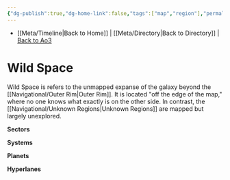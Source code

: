 ```yaml
---
{"dg-publish":true,"dg-home-link":false,"tags":["map","region"],"permalink":"/navigational/wild-space/","dgHomeLink":false,"dgPassFrontmatter":true}
---
```


- [[Meta/Timeline\|Back to Home]] | [[Meta/Directory\|Back to Directory]] | [Back to Ao3](https://archiveofourown.org/works/19334440/chapters/45992584)

# Wild Space
Wild Space is refers to the unmapped expanse of the galaxy beyond the [[Navigational/Outer Rim\|Outer Rim]]. It is located "off the edge of the map," where no one knows what exactly is on the other side. In contrast, the [[Navigational/Unknown Regions\|Unknown Regions]] are mapped but largely unexplored. 

**Sectors**

**Systems**

**Planets**

**Hyperlanes**
